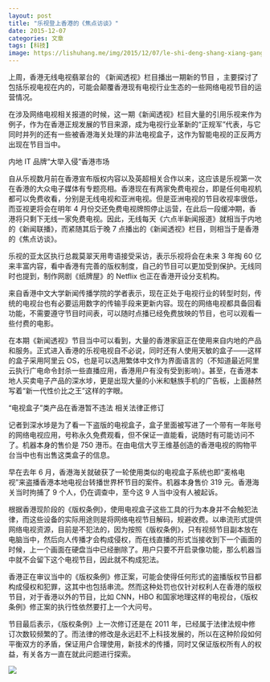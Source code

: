 ```yaml
---
layout: post
title: "乐视登上香港的《焦点访谈》"
date: 2015-12-07
categories: 文章
tags: [科技]
image: https://lishuhang.me/img/2015/12/07/le-shi-deng-shang-xiang-gang/01.png
---
```


上周，香港无线电视翡翠台的 《新闻透视》栏目播出一期新的节目 ，主要探讨了包括乐视电视在内的，可能会颠覆香港现有电视行业生态的一些网络电视节目的运营情况。

在涉及网络电视相关报道的时候，这一期《新闻透视》栏目大量的引用乐视来作为例子，作为在香港正规发展的节目来源，成为电视行业革新的“正规军”代表，与它同时并列的还有一些被香港海关处理的非法电视盒子，这作为智能电视的正反两方出现在节目当中。

内地 IT 品牌“大举入侵”香港市场

自从乐视数月前在香港宣布版权内容以及英超相关合作以来，这应该是乐视第一次在香港的大众电子媒体有专题亮相。香港现在有两家免费电视台，即是任何电视机都可以免费收看，分别是无线电视和亚洲电视。但是亚洲电视的节目收视率很低，而亚视更将会在明年 4 月份交还免费电视牌照停止运营，在此后一段缓冲期，香港将只剩下无线一家免费电视。因此，无线每天《六点半新闻报道》就相当于内地的《新闻联播》，而紧随其后于晚 7 点播出的《新闻透视》栏目，则相当于是香港的《焦点访谈》。

乐视的亚太区执行总裁莫翠天用粤语接受采访，表示乐视将会在未来 3 年掏 60 亿来丰富内容，看中香港有完善的版权制度，自己的节目可以更加受到保护。无线同时也提到，制作网剧《纸牌屋》的 Netflix 也正在香港开设分支机构。

来自香港中文大学新闻传播学院的学者表示，现在正处于电视行业的转型时刻，传统的电视台也有必要运用数字的传输手段来更新内容。现在的网络电视都具备回看功能，不需要遵守节目时间表，可以随时点播已经免费放映的节目，也可以观看一些付费的电影。

在本期《新闻透视》节目当中可以看到，大量的香港家庭正在使用来自内地的产品和服务。正式进入香港的乐视电视自不必说，同时还有人使用天敏的盒子——这样的盒子采用阿里云 OS，也是可以选用繁体中文作为界面语言的（不知道最近阿里云执行广电命令封杀一些直播应用，香港用户有没有受到影响）。甚至，在香港本地人买卖电子产品的深水埗，更是出现大量的小米和魅族手机的广告板，上面赫然写着“新一代性价比之王”这样的字眼。

“电视盒子”类产品在香港暂不违法 相关法律正修订

记者到深水埗是为了看一下盗版的电视盒子，盒子里面被写进了一个带有一年账号的网络电视应用，号称永久免费观看，但不保证一直能看，说随时有可能访问不了。机器本身的售价是 750 港币。在由电信大亨王维基创造的香港电视的购物平台当中也有出售这类盒子的信息。

早在去年 6 月，香港海关就破获了一轮使用类似的电视盒子系统也即“麦格电视”来盗播香港本地电视台转播世界杯节目的案件。机器本身售价 319 元。香港海关当时拘捕了 9 个人，仍在调查中，至今这 9 人当中没有人被起诉。

根据香港现阶段的《版权条例》，使用电视盒子这些工具的行为本身并不会触犯法律，而这些设备的实际用途则是将网络电视节目解码，规避收费。以串流形式提供网络电视资源，目前是不犯法的，因为按照《版权条例》，只有视频节目副本放在电脑当中，然后向人传播才会构成侵权，而在线直播的形式当接收到下一个画面的时候，上一个画面在硬盘当中已经删除了。用户只要不开启录像功能，那么机器当中就不会留下这个电视节目，因此就不构成犯法。

香港正在审议当中的《版权条例》修正案，可能会使得任何形式的盗播版权节目都构成侵权和犯罪，这其中也包括串流。然而这种处罚也仅针对权利人在香港的版权节目，对于香港以外的节目，比如 CNN，HBO 和国家地理这样的电视台，《版权条例》修正案的执行性依然要打上一个大问号。

节目最后表示，《版权条例》上一次修订还是在 2011 年，已经属于法律法规中修订次数较频繁的了。而法律的修改是永远赶不上科技发展的，所以在这种阶段如何平衡双方的矛盾，保证用户合理使用，新技术的传播，同时又保证版权所有人的权益，有关各方一直在就此问题进行探索。

![](http://mmbiz.qpic.cn/mmbiz/AdRKyBVLoHL7HhdPSetWSv6ib6cldibZcria81T279HibW9ibhvHXyicpIojv58KgQ7yWL9teV92ATsibumHWT3BicfMCw/0?wx_fmt=jpeg)
